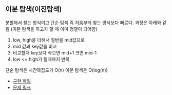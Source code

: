 ## 이분 탐색(이진탐색)
분할해서 찾는 방식이고 단순 탐색 즉 처음부터 찾는 방식보다 빠르다.
과정은 아래와 같음 (이분 탐색을 하고자 할 때 이미 정렬이 되어함)

1. low, high을 더해서 절반을 mid값으로
2. mid 값과 key값을 비교
3. 비교할때 key보다 작으면 mid+1 크면 mid-1
4. low <= high가 될때까지 반복
 
단순 탐색은 시간복잡도가 O(n) 
이분 탐색은  O(log(n))
 
* [구현 파일](src/main/java/com/algorithm/guide/BinarySearch.java)
* [문제 링크](https://programmers.co.kr/learn/courses/30/parts/12486)
